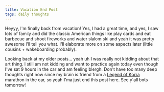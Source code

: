 ```yaml
---
title: Vacation End Post
tags: daily thoughts
---
```


Heyyy, I'm finally back from vacation! Yes, I had a great time, and yes, I saw lots of family and did the classic American things like play cards and eat barbecue and shoot fireworks and water slalom ski and yeah it was pretty awesome I'll tell you what. I'll elaborate more on some aspects later (little cousins + wakeboarding probably).

Looking back at my older posts... yeah uh I was really not kidding about that art thing. I still am not kidding and want to practice again today even though I've sat 9 hours in the car and am feeling blergh. Don't have too many deep thoughts right now since my brain is friend from a [Legend of Korra](https://en.wikipedia.org/wiki/The_Legend_of_Korra) marathon in the car, so yeah I'ma just end this post here. See y'all bots tomorrow!
